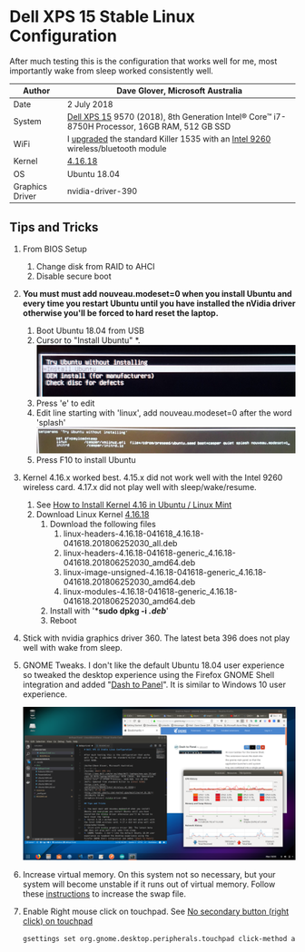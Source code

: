 # Dell XPS 15 Stable Linux Configuration

After much testing this is the configuration that works well for me, most importantly wake from sleep worked consistently well.

| Author          | Dave Glover, Microsoft Australia |
| --------------- | ------- |
| Date            | 2 July 2018                                                                                                                                                                                             |
| System          | [Dell XPS 15](https://www.dell.com/en-au/shop/dell-laptops/new-xps-15/spd/xps-15-9570-laptop/b510521au) 9570 (2018), 8th Generation Intel® Core™ i7-8750H Processor, 16GB RAM, 512 GB SSD               |
| WiFi            | I [upgraded](https://www.youtube.com/watch?v=hAKpjfc2hs8&t=146s) the standard Killer 1535 with an [Intel 9260]((https://ark.intel.com/products/99445/Intel-Wireless-AC-9260)) wireless/bluetooth module |
| Kernel          | [4.16.18](http://kernel.ubuntu.com/~kernel-ppa/mainline/v4.16.18/)                                                                                                                                      |
| OS              | Ubuntu 18.04                                                                                                                                                                                            |
| Graphics Driver | nvidia-driver-390                                                                                                                                                                                       |

## Tips and Tricks

1. From BIOS Setup
    1. Change disk from RAID to AHCI
    2. Disable secure boot
2. **You must must add nouveau.modeset=0 when you install Ubuntu and every time you restart Ubuntu until you have installed the nVidia driver otherwise you'll be forced to hard reset the laptop.**
    1. Boot Ubuntu 18.04 from USB
    2. Cursor to "Install Ubuntu"
    *. ![](../resources/install-ubuntu.jpg) 
    1. Press 'e' to edit
    2. Edit line starting with 'linux', add nouveau.modeset=0 after the word 'splash'
    ![](../resources/set-boot-options.jpg)
    1. Press F10 to install Ubuntu
3. Kernel 4.16.x worked best. 4.15.x did not work well with the Intel 9260 wireless card. 4.17.x did not play well with sleep/wake/resume.
    1. See [How to Install Kernel 4.16 in Ubuntu / Linux Mint](http://ubuntuhandbook.org/index.php/2018/04/install-kernel-4-16-ubuntu-linux-mint/)
    2. Download Linux Kernel [4.16.18](http://kernel.ubuntu.com/~kernel-ppa/mainline/v4.16.18/)
        1. Download the following files
            1. linux-headers-4.16.18-041618_4.16.18-041618.201806252030_all.deb
            2. linux-headers-4.16.18-041618-generic_4.16.18-041618.201806252030_amd64.deb
            3. linux-image-unsigned-4.16.18-041618-generic_4.16.18-041618.201806252030_amd64.deb
            4.   linux-modules-4.16.18-041618-generic_4.16.18-041618.201806252030_amd64.deb
        2.   Install with '***sudo dpkg -i *.deb***'
        3.   Reboot

4. Stick with nvidia graphics driver 360. The latest beta 396 does not play well with wake from sleep.
5. GNOME Tweaks. I don't like the default Ubuntu 18.04 user experience so tweaked the desktop experience using the Firefox GNOME Shell integration and added "[Dash to Panel](https://extensions.gnome.org/extension/1160/dash-to-panel/)". It is similar to Windows 10 user experience.

    ![Ubuntu Desktop with Dash to Panel](../resources/ubuntu-desktop.png)

6. Increase virtual memory. On this system not so necessary, but your system will become unstable if it runs out of virtual memory. Follow these [instructions](https://askubuntu.com/questions/927854/how-do-i-increase-the-size-of-swapfile-without-removing-it-in-the-terminal) to increase the swap file.
7. Enable Right mouse click on touchpad. See [No secondary button (right click) on touchpad](https://askubuntu.com/questions/1028776/no-secondary-button-right-click-on-touchpad)

    ```bash
    gsettings set org.gnome.desktop.peripherals.touchpad click-method areas
    ```